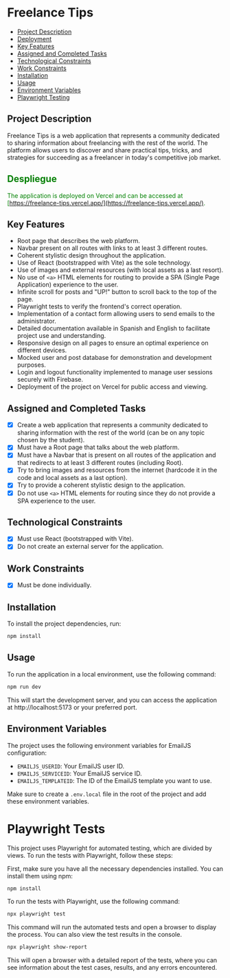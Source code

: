 # Freelance Tips

- [Project Description](#project-description)
- [Deployment](#deployment)
- [Key Features](#key-features)
- [Assigned and Completed Tasks](#assigned-and-completed-tasks)
- [Technological Constraints](#technological-constraints)
- [Work Constraints](#work-constraints)
- [Installation](#installation)
- [Usage](#usage)
- [Environment Variables](#environment-variables)
- [Playwright Testing](#playwright-testing)

## Project Description

Freelance Tips is a web application that represents a community dedicated to sharing information about freelancing with the rest of the world. The platform allows users to discover and share practical tips, tricks, and strategies for succeeding as a freelancer in today's competitive job market.

<font color="green">

## Despliegue

The application is deployed on Vercel and can be accessed at [https://freelance-tips.vercel.app/](https://freelance-tips.vercel.app/).

</font>

## Key Features

- Root page that describes the web platform.
- Navbar present on all routes with links to at least 3 different routes.
- Coherent stylistic design throughout the application.
- Use of React (bootstrapped with Vite) as the sole technology.
- Use of images and external resources (with local assets as a last resort).
- No use of `<a>` HTML elements for routing to provide a SPA (Single Page Application) experience to the user.
- Infinite scroll for posts and "UP!" button to scroll back to the top of the page.
- Playwright tests to verify the frontend's correct operation.
- Implementation of a contact form allowing users to send emails to the administrator.
- Detailed documentation available in Spanish and English to facilitate project use and understanding.
- Responsive design on all pages to ensure an optimal experience on different devices.
- Mocked user and post database for demonstration and development purposes.
- Login and logout functionality implemented to manage user sessions securely with Firebase.
- Deployment of the project on Vercel for public access and viewing.

## Assigned and Completed Tasks

- [x] Create a web application that represents a community dedicated to sharing information with the rest of the world (can be on any topic chosen by the student).
- [x] Must have a Root page that talks about the web platform.
- [x] Must have a Navbar that is present on all routes of the application and that redirects to at least 3 different routes (including Root).
- [x] Try to bring images and resources from the internet (hardcode it in the code and local assets as a last option).
- [x] Try to provide a coherent stylistic design to the application.
- [x] Do not use `<a>` HTML elements for routing since they do not provide a SPA experience to the user.

## Technological Constraints

- [x] Must use React (bootstrapped with Vite).
- [x] Do not create an external server for the application.

## Work Constraints

- [x] Must be done individually.

## Installation

To install the project dependencies, run:

```bash
npm install
```

## Usage

To run the application in a local environment, use the following command:

```bash
npm run dev
```

This will start the development server, and you can access the application at http://localhost:5173 or your preferred port.

## Environment Variables

The project uses the following environment variables for EmailJS configuration:

- `EMAILJS_USERID`: Your EmailJS user ID.
- `EMAILJS_SERVICEID`: Your EmailJS service ID.
- `EMAILJS_TEMPLATEID`: The ID of the EmailJS template you want to use.

Make sure to create a `.env.local` file in the root of the project and add these environment variables.

# Playwright Tests

This project uses Playwright for automated testing, which are divided by views. To run the tests with Playwright, follow these steps:

First, make sure you have all the necessary dependencies installed. You can install them using npm:

```bash
npm install
```

To run the tests with Playwright, use the following command:

```bash
npx playwright test
```

This command will run the automated tests and open a browser to display the process. You can also view the test results in the console.

```bash
npx playwright show-report
```

This will open a browser with a detailed report of the tests, where you can see information about the test cases, results, and any errors encountered.
